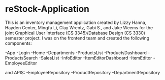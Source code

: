 # reStock-Application
This is an inventory management application created by Lizzy Hanna, Hayden Center, Mingfu Li, Clay Wrentz, Gabi S., and Jake Weems for the joint Graphical User Interface (CS 3345)/Database Design (CS 3330) semester project. I was on the frontend team and created the following components:

-App
-Login
-Home
-Departments
-ProductsList
-ProductsDashboard
-ProductsSearch
-SalesList
-InfoEditor
-ItemEditorDashboard
-ItemEditor
-EmployeeEditor

and APIS:
-EmployeeRepository
-ProductRepository
-DepartmentRepository